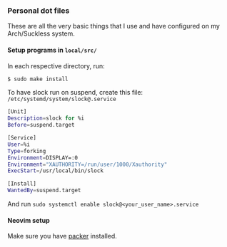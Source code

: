 ### Personal dot files
These are all the very basic things that I use and have configured on my Arch/Suckless system.

#### Setup programs in `local/src/`
In each respective directory, run:
```bash
$ sudo make install
```
To have slock run on suspend, create this file: `/etc/systemd/system/slock@.service`
```bash
[Unit]
Description=slock for %i
Before=suspend.target

[Service]
User=%i
Type=forking
Environment=DISPLAY=:0
Environment="XAUTHORITY=/run/user/1000/Xauthority"
ExecStart=/usr/local/bin/slock

[Install]
WantedBy=suspend.target
```
And run `sudo systemctl enable slock@<your_user_name>.service`

#### Neovim setup
Make sure you have [packer](https://github.com/wbthomason/packer.nvim#quickstart) installed.
